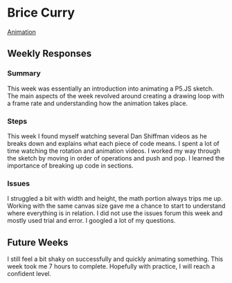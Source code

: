 # Brice Curry

[Animation](https://bricurr.github.io/120-work/hw-5/)

## Weekly Responses

### Summary
This week was essentially an introduction into animating a P5.JS sketch. The main aspects of the week revolved around creating a drawing loop with a frame rate and understanding how the animation takes place.

### Steps
This week I found myself watching several Dan Shiffman videos as he breaks down and explains what each piece of code means. I spent a lot of time watching the rotation and animation videos. I worked my way through the sketch by moving in order of operations and push and pop. I learned the importance of breaking up code in sections.

### Issues
I struggled a bit with width and height, the math portion always trips me up. Working with the same canvas size gave me a chance to start to understand where everything is in relation. I did not use the issues forum this week and mostly used trial and error. I googled a lot of my questions.

## Future Weeks
I still feel a bit shaky on successfully and quickly animating something. This week took me 7 hours to complete. Hopefully with practice, I will reach a confident level. 
